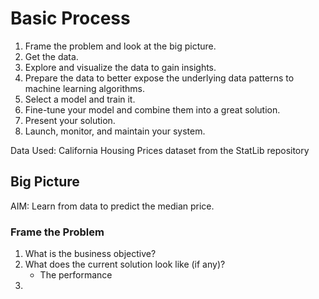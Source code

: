 # Basic Process

1. Frame the problem and look at the big picture.
2. Get the data.
3. Explore and visualize the data to gain insights.
4. Prepare the data to better expose the underlying data patterns to machine learning algorithms.
5. Select a model and train it.
6. Fine-tune your model and combine them into a great solution.
7. Present your solution.
8. Launch, monitor, and maintain your system.

Data Used: California Housing Prices dataset from the StatLib repository

## Big Picture

AIM: Learn from data to predict the median price.

### Frame the Problem

1. What is the business objective?
2. What does the current solution look like (if any)?
   - The performance
3. 